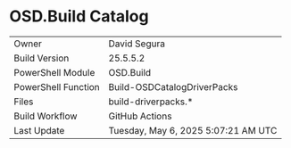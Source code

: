﻿# OSD.Build Catalog

| | |
|-|-|
| Owner | David Segura |
| Build Version | 25.5.5.2 |
| PowerShell Module | OSD.Build |
| PowerShell Function | Build-OSDCatalogDriverPacks |
| Files | build-driverpacks.* |
| Build Workflow | GitHub Actions |
| Last Update | Tuesday, May 6, 2025 5:07:21 AM UTC |
